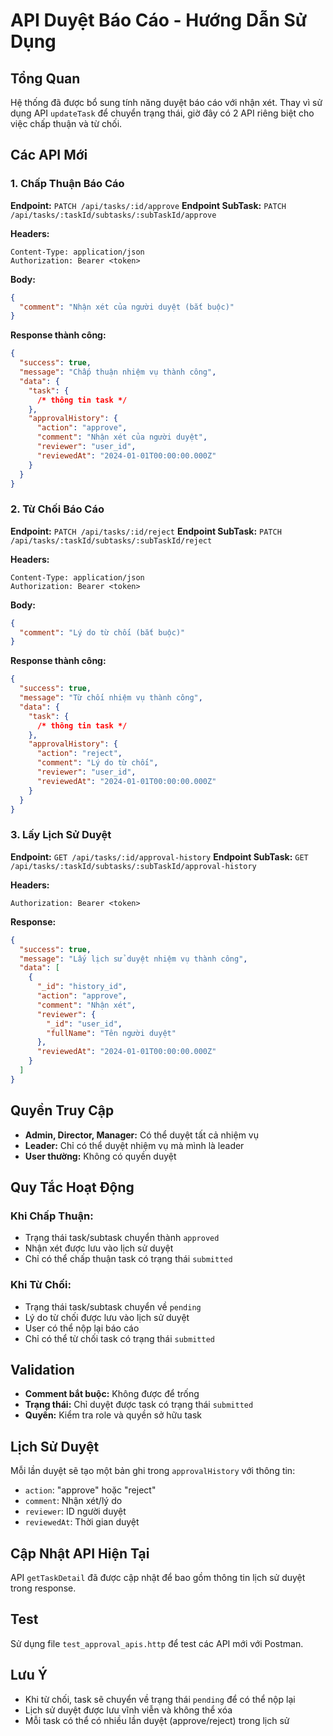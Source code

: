 # API Duyệt Báo Cáo - Hướng Dẫn Sử Dụng

## Tổng Quan

Hệ thống đã được bổ sung tính năng duyệt báo cáo với nhận xét. Thay vì sử dụng API `updateTask` để chuyển trạng thái, giờ đây có 2 API riêng biệt cho việc chấp thuận và từ chối.

## Các API Mới

### 1. Chấp Thuận Báo Cáo

**Endpoint:** `PATCH /api/tasks/:id/approve`
**Endpoint SubTask:** `PATCH /api/tasks/:taskId/subtasks/:subTaskId/approve`

**Headers:**

```
Content-Type: application/json
Authorization: Bearer <token>
```

**Body:**

```json
{
  "comment": "Nhận xét của người duyệt (bắt buộc)"
}
```

**Response thành công:**

```json
{
  "success": true,
  "message": "Chấp thuận nhiệm vụ thành công",
  "data": {
    "task": {
      /* thông tin task */
    },
    "approvalHistory": {
      "action": "approve",
      "comment": "Nhận xét của người duyệt",
      "reviewer": "user_id",
      "reviewedAt": "2024-01-01T00:00:00.000Z"
    }
  }
}
```

### 2. Từ Chối Báo Cáo

**Endpoint:** `PATCH /api/tasks/:id/reject`
**Endpoint SubTask:** `PATCH /api/tasks/:taskId/subtasks/:subTaskId/reject`

**Headers:**

```
Content-Type: application/json
Authorization: Bearer <token>
```

**Body:**

```json
{
  "comment": "Lý do từ chối (bắt buộc)"
}
```

**Response thành công:**

```json
{
  "success": true,
  "message": "Từ chối nhiệm vụ thành công",
  "data": {
    "task": {
      /* thông tin task */
    },
    "approvalHistory": {
      "action": "reject",
      "comment": "Lý do từ chối",
      "reviewer": "user_id",
      "reviewedAt": "2024-01-01T00:00:00.000Z"
    }
  }
}
```

### 3. Lấy Lịch Sử Duyệt

**Endpoint:** `GET /api/tasks/:id/approval-history`
**Endpoint SubTask:** `GET /api/tasks/:taskId/subtasks/:subTaskId/approval-history`

**Headers:**

```
Authorization: Bearer <token>
```

**Response:**

```json
{
  "success": true,
  "message": "Lấy lịch sử duyệt nhiệm vụ thành công",
  "data": [
    {
      "_id": "history_id",
      "action": "approve",
      "comment": "Nhận xét",
      "reviewer": {
        "_id": "user_id",
        "fullName": "Tên người duyệt"
      },
      "reviewedAt": "2024-01-01T00:00:00.000Z"
    }
  ]
}
```

## Quyền Truy Cập

- **Admin, Director, Manager:** Có thể duyệt tất cả nhiệm vụ
- **Leader:** Chỉ có thể duyệt nhiệm vụ mà mình là leader
- **User thường:** Không có quyền duyệt

## Quy Tắc Hoạt Động

### Khi Chấp Thuận:

- Trạng thái task/subtask chuyển thành `approved`
- Nhận xét được lưu vào lịch sử duyệt
- Chỉ có thể chấp thuận task có trạng thái `submitted`

### Khi Từ Chối:

- Trạng thái task/subtask chuyển về `pending`
- Lý do từ chối được lưu vào lịch sử duyệt
- User có thể nộp lại báo cáo
- Chỉ có thể từ chối task có trạng thái `submitted`

## Validation

- **Comment bắt buộc:** Không được để trống
- **Trạng thái:** Chỉ duyệt được task có trạng thái `submitted`
- **Quyền:** Kiểm tra role và quyền sở hữu task

## Lịch Sử Duyệt

Mỗi lần duyệt sẽ tạo một bản ghi trong `approvalHistory` với thông tin:

- `action`: "approve" hoặc "reject"
- `comment`: Nhận xét/lý do
- `reviewer`: ID người duyệt
- `reviewedAt`: Thời gian duyệt

## Cập Nhật API Hiện Tại

API `getTaskDetail` đã được cập nhật để bao gồm thông tin lịch sử duyệt trong response.

## Test

Sử dụng file `test_approval_apis.http` để test các API mới với Postman.

## Lưu Ý

- Khi từ chối, task sẽ chuyển về trạng thái `pending` để có thể nộp lại
- Lịch sử duyệt được lưu vĩnh viễn và không thể xóa
- Mỗi task có thể có nhiều lần duyệt (approve/reject) trong lịch sử
